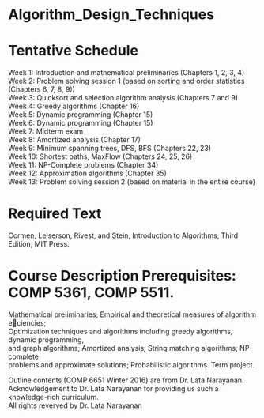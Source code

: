 # Algorithm_Design_Techniques

Tentative Schedule
===========
Week 1: Introduction and mathematical preliminaries (Chapters 1, 2, 3, 4)</br>
Week 2: Problem solving session 1 (based on sorting and order statistics (Chapters 6, 7, 8,
9)) </br>
Week 3: Quicksort and selection algorithm analysis (Chapters 7 and 9)</br>
Week 4: Greedy algorithms (Chapter 16)</br>
Week 5: Dynamic programming (Chapter 15)</br>
Week 6: Dynamic programming (Chapter 15)</br>
Week 7: Midterm exam</br>
Week 8: Amortized analysis (Chapter 17)</br>
Week 9: Minimum spanning trees, DFS, BFS (Chapters 22, 23)</br>
Week 10: Shortest paths, MaxFlow (Chapters 24, 25, 26)</br>
Week 11: NP-Complete problems (Chapter 34)</br>
Week 12: Approximation algorithms (Chapter 35)</br>
Week 13: Problem solving session 2 (based on material in the entire course)</br>

Required Text
====
Cormen, Leiserson, Rivest, and Stein, Introduction to Algorithms, Third
Edition, MIT Press.</br>

Course Description Prerequisites: COMP 5361, COMP 5511.
======
Mathematical preliminaries; Empirical and theoretical measures of algorithm eciencies;</br>
Optimization techniques and algorithms including greedy algorithms, dynamic programming,</br>
and graph algorithms; Amortized analysis; String matching algorithms; NP-complete</br>
problems and approximate solutions; Probabilistic algorithms. Term project.

Outline contents (COMP 6651 Winter 2016) are from Dr. Lata Narayanan. </br>
Acknowledgement to Dr. Lata Narayanan for providing us such a knowledge-rich curriculum.</br>
All rights reverved by Dr. Lata Narayanan</br>
